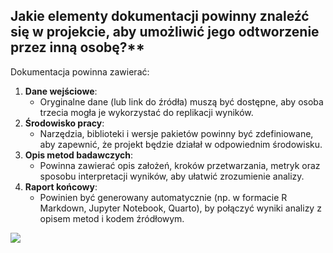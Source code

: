## Jakie elementy dokumentacji powinny znaleźć się w projekcie, aby umożliwić jego odtworzenie przez inną osobę?**

Dokumentacja powinna zawierać:
1. **Dane wejściowe**:
   - Oryginalne dane (lub link do źródła) muszą być dostępne, aby osoba trzecia mogła je wykorzystać do replikacji wyników.
2. **Środowisko pracy**:
   - Narzędzia, biblioteki i wersje pakietów powinny być zdefiniowane, aby zapewnić, że projekt będzie działał w odpowiednim środowisku.
3. **Opis metod badawczych**:
   - Powinna zawierać opis założeń, kroków przetwarzania, metryk oraz sposobu interpretacji wyników, aby ułatwić zrozumienie analizy.
4. **Raport końcowy**:
   - Powinien być generowany automatycznie (np. w formacie R Markdown, Jupyter Notebook, Quarto), by połączyć wyniki analizy z opisem metod i kodem źródłowym.

![](obrazki/reproducible-research.png)


